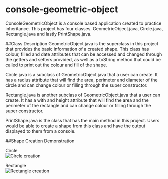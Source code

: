 # console-geometric-object
ConsoleGeometricObject is a console based application created to practice inheritance. This project has four classes. GeometricObject.java, Circle.java, 
Rectangle.java and lastly PrintShape.java.

##Class Description
GeometricObject.java is the superclass in this project that provides the basic information of a created shape. This class has colour, filled and date attributes that can 
be accessed and changed through the getters and setters provided, as well as a toString method that could be called to print out the colour and fill of the shape.

Circle.java is a subclass of GeometricObject.java that a user can create. It has a radius attribute that will find the area, perimeter and diameter of the circle and can
change colour or filling through the super constructor.

Rectangle.java is another subclass of GeometricObject.java that a user can create. It has a with and height attribute that will find the area and the perimeter of the 
rectangle and can change colour or filling through the super constructor.

PrintShape.java is the class that has the main method in this project. Users would be able to create a shape from this class and have the output displayed to them 
from a console.

##Shape Creation Demonstration

Circle<br>
![Circle creation](https://github.com/Tripl3R/console-geometric-object/blob/master/circle.PNG?raw=true)

Rectangle<br>
![Rectangle creation](https://github.com/Tripl3R/console-geometric-object/blob/master/rectangle.PNG?raw=true)
